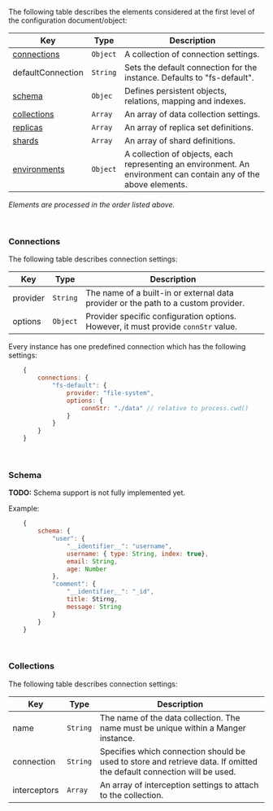The following table describes the elements considered at the first level of the configuration document/object:

| Key                           | Type      | Description                                                                           |
|-------------------------------|-----------|---------------------------------------------------------------------------------------|
| [connections](#connections)   | `Object`  | A collection of connection settings.                                                  |
| defaultConnection             | `String`  | Sets the default connection for the instance. Defaults to "fs-default".               |
| [schema](#schema)             | `Objec`   | Defines persistent objects, relations, mapping and indexes.                           |
| [collections](#collections)   | `Array`   | An array of data collection settings.                                                 |
| [replicas](#replicas)         | `Array`   | An array of replica set definitions.                                                  |
| [shards](#shards)             | `Array`   | An array of shard definitions.                                                        |
| [environments](#environments) | `Object`  | A collection of objects, each representing an environment. An environment can contain any of the above elements. |

*Elements are processed in the order listed above.*

<a name='connections'>&nbsp;</a>

### Connections

The following table describes connection settings:

| Key                           | Type      | Description                                                                           |
|-------------------------------|-----------|---------------------------------------------------------------------------------------|
| provider                      | `String`  | The name of a built-in or external data provider or the path to a custom provider.    |
| options                       | `Object`  | Provider specific configuration options. However, it must provide `connStr` value.    |

Every instance has one predefined connection which has the following settings:
```javascript
    {
        connections: {
            "fs-default": {
                provider: "file-system",
                options: {
                    connStr: "./data" // relative to process.cwd()
                }
            }
        }
    }
```

<a name='schema'>&nbsp;</a>

### Schema

**TODO:** Schema support is not fully implemented yet.

Example:
```javascript
    {
        schema: {
            "user": {
                "__identifier__": "username",
                username: { type: String, index: true},
                email: String,
                age: Number
            },
            "comment": {
                "__identifier__": "_id",
                title: Stirng,
                message: String
            }
        }
    }
```

<a name='collections'>&nbsp;</a>

### Collections

The following table describes connection settings:

| Key                           | Type      | Description                                                                           |
|-------------------------------|-----------|---------------------------------------------------------------------------------------|
| name                          | `String`  | The name of the data collection. The name must be unique within a Manger instance.    |
| connection                    | `String`  | Specifies which connection should be used to store and retrieve data. If omitted the default connection will be used.  |
| interceptors                  | `Array`   | An array of interception settings to attach to the collection.                        |
